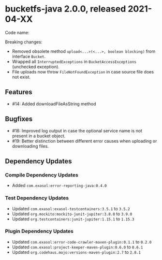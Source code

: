 # bucketfs-java 2.0.0, released 2021-04-XX

Code name:

Breaking changes:

* Removed obsolete method `upload<...>(<...>, boolean blocking)` from interface `Bucket`.
* Wrapped all `InterruptedExceptions` in `BucketAccessExceptions` (unchecked exception).
* File uploads now throw `FileNotFoundException` in case source file does not exist.

## Features

* #14: Added downloadFileAsString method

## Bugfixes

* #18: Improved log output in case the optional service name is not present in a bucket object.
* #19: Better distinction between different error causes when uploading or downloading files.

## Dependency Updates

### Compile Dependency Updates

* Added `com.exasol:error-reporting-java:0.4.0`

### Test Dependency Updates

* Updated `com.exasol:exasol-testcontainers:3.5.1` to `3.5.2`
* Updated `org.mockito:mockito-junit-jupiter:3.8.0` to `3.9.0`
* Updated `org.testcontainers:junit-jupiter:1.15.1` to `1.15.3`

### Plugin Dependency Updates

* Updated `com.exasol:error-code-crawler-maven-plugin:0.1.1` to `0.2.0`
* Updated `com.exasol:project-keeper-maven-plugin:0.6.0` to `0.6.1`
* Updated `org.codehaus.mojo:versions-maven-plugin:2.7` to `2.8.1`
